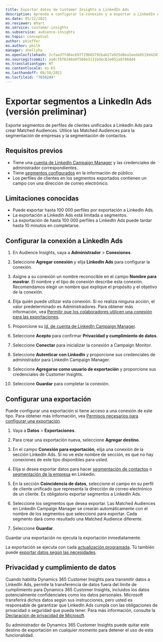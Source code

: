 ```yaml
---
title: Exportar datos de Customer Insights a LinkedIn Ads
description: Aprenda a configurar la conexión y a exportar a LinkedIn Ads.
ms.date: 05/12/2021
ms.reviewer: mhart
ms.service: customer-insights
ms.subservice: audience-insights
ms.topic: conceptual
author: pkieffer
ms.author: philk
manager: shellyha
ms.openlocfilehash: 2cfaa37fd0ac697f29665792bab27a925d8ea1eede0519d424524a7e5accbfeb
ms.sourcegitcommit: aa0cfbf6240a9f560e3131bdec63e051a8786dd4
ms.translationtype: HT
ms.contentlocale: es-ES
ms.lasthandoff: 08/10/2021
ms.locfileid: "7034244"
---
```

# <a name="export-segments-to-linkedin-ads-preview"></a>Exportar segmentos a LinkedIn Ads (versión preliminar)

Exporte segmentos de perfiles de clientes unificados a LinkedIn Ads para crear Matched Audiences. Utilice las Matched Audiences para la segmentación de empresas y la segmentación de contactos.

## <a name="prerequisites"></a>Requisitos previos

-   Tiene una [cuenta de LinkedIn Campaign Manager](https://business.linkedin.com/marketing-solutions/ads) y las credenciales de administrador correspondientes.
-   Tiene [segmentos configurados](segments.md) en la información de público.
-   Los perfiles de clientes en los segmentos exportados contienen un campo con una dirección de correo electrónico.

## <a name="known-limitations"></a>Limitaciones conocidas

- Puede exportar hasta 100 000 perfiles por exportación a LinkedIn Ads.
- La exportación a LinkedIn Ads está limitada a segmentos.
- La exportación de hasta 100 000 perfiles a LinkedIn Ads puede tardar hasta 10 minutos en completarse. 

## <a name="set-up-the-connection-to-linkedin-ads"></a>Configurar la conexión a LinkedIn Ads

1. En Audience Insights, vaya a **Administrador** > **Conexiones**.

1. Seleccione **Agregar conexión** y elija **LinkedIn Ads** para configurar la conexión.

1. Asigne a su conexión un nombre reconocible en el campo **Nombre para mostrar**. El nombre y el tipo de conexión describe esta conexión. Recomendamos elegir un nombre que explique el propósito y el objetivo de la conexión.

1. Elija quién puede utilizar esta conexión. Si no realiza ninguna acción, el valor predeterminado es Administradores. Para obtener más información, vea [Permitir que los colaboradores utilicen una conexión para las exportaciones](connections.md#allow-contributors-to-use-a-connection-for-exports).

1. Proporcione su [Id. de cuenta de LinkedIn Campaign Manager](https://www.linkedin.com/help/lms/answer/a424270).

1. Seleccione **Acepto** para confirmar **Privacidad y cumplimiento de datos**.

1. Seleccione **Conectar** para inicializar la conexión a Campaign Monitor.

1. Seleccione **Autenticar con LinkedIn** y proporcione sus credenciales de administrador para LinkedIn Campaign Manager.

1. Seleccione **Agregarse como usuario de exportación** y proporcione sus credenciales de Customer Insights.

1. Seleccione **Guardar** para completar la conexión.

## <a name="configure-an-export"></a>Configurar una exportación

Puede configurar una exportación si tiene acceso a una conexión de este tipo. Para obtener más información, vea [Permisos necesarios para configurar una exportación](export-destinations.md#set-up-a-new-export).

1. Vaya a **Datos** > **Exportaciones**.

1. Para crear una exportación nueva, seleccione **Agregar destino**.

1. En el campo **Conexión para exportación**, elija una conexión de la sección LinkedIn Ads. Si no ve este nombre de sección, es que no hay conexiones de este tipo disponibles para usted.

1. Elija si desea exportar datos para hacer [segmentación de contactos](https://business.linkedin.com/marketing-solutions/ad-targeting/contact-targeting) o [segmentación de la empresa](https://business.linkedin.com/marketing-solutions/ad-targeting/account-targeting) en Linkedin. 

1. En la sección **Coincidencia de datos**, seleccione el campo en su perfil de cliente unificado que representa la dirección de correo electrónico de un cliente. Es obligatorio exportar segmentos a LinkedIn Ads.

1. Seleccione los segmentos que desea exportar. Las Matched Audiences en LinkedIn Campaign Manager se crearán automáticamente con el nombre de los segmentos que seleccionó para exportar. Cada segmento dará como resultado una Matched Audience diferente. 

1. Seleccione **Guardar**.

Guardar una exportación no ejecuta la exportación inmediatamente.

La exportación se ejecuta con cada [actualización programada](system.md#schedule-tab). Tú también puede [exportar datos según las necesidades](export-destinations.md#run-exports-on-demand). 


## <a name="data-privacy-and-compliance"></a>Privacidad y cumplimiento de datos

Cuando habilita Dynamics 365 Customer Insights para transmitir datos a LinkedIn Ads, permite la transferencia de datos fuera del límite de cumplimiento para Dynamics 365 Customer Insights, incluidos los datos potencialmente confidenciales como los datos personales. Microsoft transferirá dichos datos según sus instrucciones, pero usted es responsable de garantizar que LinkedIn Ads cumpla con las obligaciones de privacidad o seguridad que pueda tener. Para más información, consulte la [Declaración de privacidad de Microsoft](https://go.microsoft.com/fwlink/?linkid=396732).

Su administrador de Dynamics 365 Customer Insights puede quitar este destino de exportación en cualquier momento para detener el uso de esta funcionalidad.
